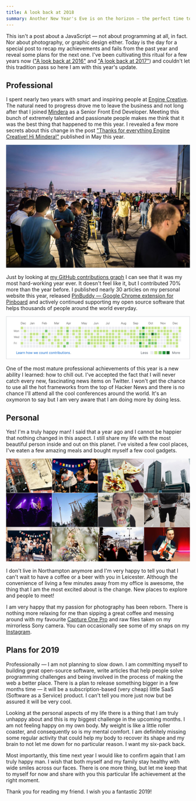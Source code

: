 ```yaml
---
title: A look back at 2018
summary: Another New Year's Eve is on the horizon — the perfect time to summarise the things that went well, not so well and make some plans for the next twelve months.
---
```


This isn't a post about a JavaScript — not about programming at all, in fact. Nor about photography, or graphic design either. Today is the day for a special post to recap my achievements and fails from the past year and reveal some plans for the next one. I've been cultivating this ritual for a few years now (["A look back at 2016"](https://pawelgrzybek.com/a-look-back-at-2016/) and ["A look back at 2017"](https://pawelgrzybek.com/a-look-back-at-2017/)) and couldn't let this tradition pass so here I am with this year's update.

## Professional

I spent nearly two years with smart and inspiring people at [Engine Creative](https://www.enginecreative.co.uk/). The natural need to progress drove me to leave the business and not long after that I joined [Mindera](https://mindera.com/) as a Senior Front End Developer. Meeting this bunch of extremely talented and passionate people makes me think that it was the best thing that happened to me this year. I revealed a few more secrets about this change in the post ["Thanks for everything Engine Creative! Hi Mindera!"](https://pawelgrzybek.com/thanks-for-everything-engine-creative-hi-mindera/) published in May this year.

![From Engine Creative to Mindera](2018-12-28-1.jpg)

Just by looking at [my GitHub contributions graph](https://github.com/pawelgrzybek) I can see that it was my most hard-working year ever. It doesn't feel like it, but I contributed 70% more than the year before. I published nearly 30 articles on my personal website this year, released [PinBuddy — Google Chrome extension for Pinboard](https://pawelgrzybek.com/i-built-a-thing-pinbuddy/) and actively continued supporting my open source software that helps thousands of people around the world everyday.

![Pawel Grzybek — Github Contribution graph 2018](2018-12-28-2.jpg)

One of the most mature professional achievements of this year is a new ability I learned: how to chill out. I've accepted the fact that I will never catch every new, fascinating news items on Twitter. I won't get the chance to use all the hot frameworks from the top of Hacker News and there is no chance I'll attend all the cool conferences around the world. It's an oxymoron to say but I am very aware that I am doing more by doing less.

## Personal

Yes! I'm a truly happy man! I said that a year ago and I cannot be happier that nothing changed in this aspect. I still share my life with the most beautiful person inside and out on this planet. I've visited a few cool places, I've eaten a few amazing meals and bought myself a few cool gadgets.

![Some of my favorite moments of 2018](2018-12-28-3.jpg)

I don't live in Northampton anymore and I'm very happy to tell you that I can't wait to have a coffee or a beer with you in Leicester. Although the convenience of living a few minutes away from my office is awesome, the thing that I am the most excited about is the change. New places to explore and people to meet!

I am very happy that my passion for photography has been reborn. There is nothing more relaxing for me than sipping a great coffee and messing around with my favourite [Capture One Pro](https://pawelgrzybek.com/capture-one-pro-the-best-parts/) and raw files taken on my mirrorless Sony camera. You can occasionally see some of my snaps on my [Instagram](https://www.instagram.com/pawelgrzybek/).

## Plans for 2019

Professionally — I am not planning to slow down. I am committing myself to building great open-source software, write articles that help people solve programming challenges and being involved in the process of making the web a better place. There is a plan to release something bigger in a few months time — it will be a subscription-based (very cheap) little SaaS (Software as a Service) product. I can't tell you more just now but be assured it will be very cool.

Looking at the personal aspects of my life there is a thing that I am truly unhappy about and this is my biggest challenge in the upcoming months. I am not feeling happy on my own body. My weight is like a little roller coaster, and consequently so is my mental comfort. I am definitely missing some regular activity that could help my body to recover its shape and my brain to not let me down for no particular reason. I want my six-pack back.

Most importantly, this time next year I would like to confirm again that I am truly happy man. I wish that both myself and my family stay healthy with wide smiles across our faces. There is one more thing, but let me keep that to myself for now and share with you this particular life achievement at the right moment.

Thank you for reading my friend. I wish you a fantastic 2019!
